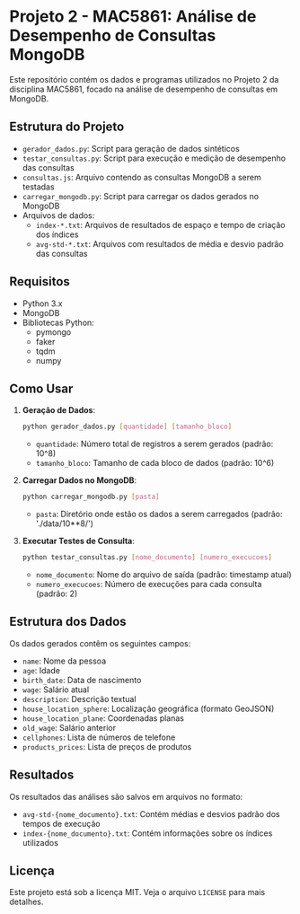 # Projeto 2 - MAC5861: Análise de Desempenho de Consultas MongoDB

Este repositório contém os dados e programas utilizados no Projeto 2 da disciplina MAC5861, focado na análise de desempenho de consultas em MongoDB.

## Estrutura do Projeto

- `gerador_dados.py`: Script para geração de dados sintéticos
- `testar_consultas.py`: Script para execução e medição de desempenho das consultas
- `consultas.js`: Arquivo contendo as consultas MongoDB a serem testadas
- `carregar_mongodb.py`: Script para carregar os dados gerados no MongoDB
- Arquivos de dados:
  - `index-*.txt`: Arquivos de resultados de espaço e tempo de criação dos índices
  - `avg-std-*.txt`: Arquivos com resultados de média e desvio padrão das consultas

## Requisitos

- Python 3.x
- MongoDB
- Bibliotecas Python:
  - pymongo
  - faker
  - tqdm
  - numpy

## Como Usar

1. **Geração de Dados**:
   ```bash
   python gerador_dados.py [quantidade] [tamanho_bloco]
   ```
   - `quantidade`: Número total de registros a serem gerados (padrão: 10^8)
   - `tamanho_bloco`: Tamanho de cada bloco de dados (padrão: 10^6)

2. **Carregar Dados no MongoDB**:
   ```bash
   python carregar_mongodb.py [pasta]
   ```
   - `pasta`: Diretório onde estão os dados a serem carregados (padrão: './data/10**8/')

3. **Executar Testes de Consulta**:
   ```bash
   python testar_consultas.py [nome_documento] [numero_execucoes]
   ```
   - `nome_documento`: Nome do arquivo de saída (padrão: timestamp atual)
   - `numero_execucoes`: Número de execuções para cada consulta (padrão: 2)

## Estrutura dos Dados

Os dados gerados contêm os seguintes campos:
- `name`: Nome da pessoa
- `age`: Idade
- `birth_date`: Data de nascimento
- `wage`: Salário atual
- `description`: Descrição textual
- `house_location_sphere`: Localização geográfica (formato GeoJSON)
- `house_location_plane`: Coordenadas planas
- `old_wage`: Salário anterior
- `cellphones`: Lista de números de telefone
- `products_prices`: Lista de preços de produtos

## Resultados

Os resultados das análises são salvos em arquivos no formato:
- `avg-std-{nome_documento}.txt`: Contém médias e desvios padrão dos tempos de execução
- `index-{nome_documento}.txt`: Contém informações sobre os índices utilizados

## Licença

Este projeto está sob a licença MIT. Veja o arquivo `LICENSE` para mais detalhes.